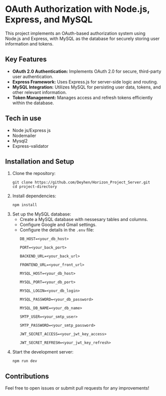 
<!DOCTYPE html>
<html lang="en">
<head>
    <meta charset="UTF-8">
    <meta name="viewport" content="width=device-width, initial-scale=1.0">
</head>
<body>
    <h1>OAuth Authorization with Node.js, Express, and MySQL</h1>
    <p>This project implements an OAuth-based authorization system using Node.js and Express, with MySQL as the database for securely storing user information and tokens.</p>
    <h2>Key Features</h2>
    <ul>
        <li><strong>OAuth 2.0 Authentication:</strong> Implements OAuth 2.0 for secure, third-party user authentication.</li>
        <li><strong>Express Framework:</strong> Uses Express.js for server-side logic and routing.</li>
        <li><strong>MySQL Integration:</strong> Utilizes MySQL for persisting user data, tokens, and other relevant information.</li>
        <li><strong>Token Management:</strong> Manages access and refresh tokens efficiently within the database.</li>
    </ul>
    <h2>Tech in use</h2>
    <ul>
        <li>Node js/Express js</li>
        <li>Nodemailer</li>
        <li>Mysql2</li>
        <li>Express-validator</li>
    </ul>
    <h2>Installation and Setup</h2>
    <ol>
        <li>Clone the repository:
            <pre><code>git clone https://github.com/Deyhen/Horizon_Project_Server.git 
cd project-directory</code></pre>
        </li>
        <li>Install dependencies:
            <pre><code>npm install</code></pre>
        </li>
        <li>Set up the MySQL database:
            <ul>
                <li>Create a MySQL database with nessesary tables and columns.</li>
                <li>Configure Google and Gmail settings.</li>
                <li>Configure the details in the <code>.env</code> file:
                    <pre><code>DB_HOST=&lt;your_db_host&gt;
<br>PORT=&lt;your_back_port&gt;
<br>BACKEND_URL=&lt;your_back_url&gt;
<br>FRONTEND_URL=&lt;your_front_url&gt;
<br>MYSQL_HOST=&lt;your_db_host&gt;
<br>MYSQL_PORT=&lt;your_db_port&gt;
<br>MYSQL_LOGIN=&lt;your_db_login&gt;
<br>MYSQL_PASSWORD=&lt;your_db_password&gt;
<br>MYSQL_DB_NAME=&lt;your_db_name&gt;
<br>SMTP_USER=&lt;your_smtp_user&gt;
<br>SMTP_PASSWORD=&lt;your_smtp_password&gt;
<br>JWT_SECRET_ACCESS=&lt;your_jwt_key_access&gt;
<br>JWT_SECRET_REFRESH=&lt;your_jwt_key_refresh&gt;
</code></pre>
                </li>
            </ul>
        </li>
        <li>Start the development server:
            <pre><code>npm run dev</code></pre>
        </li>
    </ol>
    <h2>Contributions</h2>
    <p>Feel free to open issues or submit pull requests for any improvements!</p>
</body>
</html>
